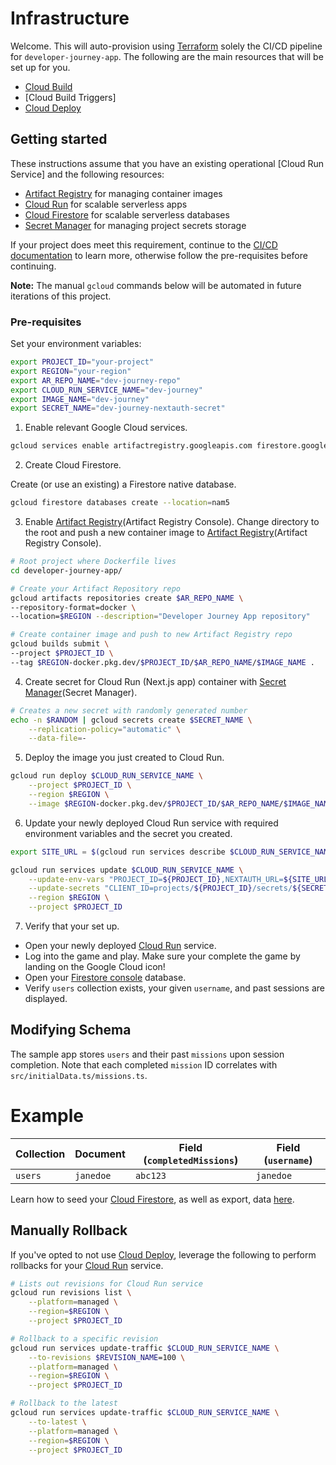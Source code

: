 # Infrastructure

Welcome. This will auto-provision using [Terraform] solely the CI/CD pipeline for `developer-journey-app`.
The following are the main resources that will be set up for you.

* [Cloud Build]
* [Cloud Build Triggers]
* [Cloud Deploy]

## Getting started

These instructions assume that you have an existing operational [Cloud Run Service] and the following resources:

* [Artifact Registry] for managing container images
* [Cloud Run] for scalable serverless apps
* [Cloud Firestore] for scalable serverless databases
* [Secret Manager] for managing project secrets storage

If your project does meet this requirement, continue to the [CI/CD documentation](./environments/dev/README.md) to learn more, 
otherwise follow the pre-requisites before continuing.

**Note:** The manual `gcloud` commands below will be automated in future iterations of this project.

### Pre-requisites

Set your environment variables:

```bash
export PROJECT_ID="your-project"
export REGION="your-region"
export AR_REPO_NAME="dev-journey-repo"
export CLOUD_RUN_SERVICE_NAME="dev-journey"
export IMAGE_NAME="dev-journey"
export SECRET_NAME="dev-journey-nextauth-secret"
```

1. Enable relevant Google Cloud services.

```bash
gcloud services enable artifactregistry.googleapis.com firestore.googleapis.com run.googleapis.com secretmanager.googleapis.com
```

2. Create Cloud Firestore.

Create (or use an existing) a Firestore native database. 

```bash
gcloud firestore databases create --location=nam5
```

3. Enable [Artifact Registry](Artifact Registry Console). 
Change directory to the root and push a new container image to [Artifact Registry](Artifact Registry Console).

```bash
# Root project where Dockerfile lives
cd developer-journey-app/

# Create your Artifact Repository repo
gcloud artifacts repositories create $AR_REPO_NAME \
--repository-format=docker \
--location=$REGION --description="Developer Journey App repository"

# Create container image and push to new Artifact Registry repo
gcloud builds submit \
--project $PROJECT_ID \
--tag $REGION-docker.pkg.dev/$PROJECT_ID/$AR_REPO_NAME/$IMAGE_NAME .
```

4. Create secret for Cloud Run (Next.js app) container with [Secret Manager](Secret Manager).

```bash
# Creates a new secret with randomly generated number
echo -n $RANDOM | gcloud secrets create $SECRET_NAME \
    --replication-policy="automatic" \
    --data-file=-
```

5. Deploy the image you just created to Cloud Run.

```bash
gcloud run deploy $CLOUD_RUN_SERVICE_NAME \
    --project $PROJECT_ID \
    --region $REGION \
    --image $REGION-docker.pkg.dev/$PROJECT_ID/$AR_REPO_NAME/$IMAGE_NAME 
```

6. Update your newly deployed Cloud Run service with required environment variables and the secret you created.

```bash
export SITE_URL = $(gcloud run services describe $CLOUD_RUN_SERVICE_NAME --project "${PROJECT_ID}" --region "${REGION}" --format "value(status.address.url)")

gcloud run services update $CLOUD_RUN_SERVICE_NAME \
    --update-env-vars "PROJECT_ID=${PROJECT_ID},NEXTAUTH_URL=${SITE_URL}" \
    --update-secrets "CLIENT_ID=projects/${PROJECT_ID}/secrets/${SECRET_NAME}:latest" \
    --region $REGION \
    --project $PROJECT_ID
```

7. Verify that your set up.

* Open your newly deployed [Cloud Run] service.
* Log into the game and play. Make sure your complete the game by landing on the Google Cloud icon!
* Open your [Firestore console] database.
* Verify `users` collection exists, your given `username`, and past sessions are displayed.

## Modifying Schema

The sample app stores `users` and their past `missions` upon session completion.
Note that each completed `mission` ID correlates with `src/initialData.ts/missions.ts`.

# Example

| Collection | Document | Field (`completedMissions`) | Field (`username`) | 
|------|-------------|------|---------|
| `users` | `janedoe` | `abc123` | `janedoe` |

Learn how to seed your [Cloud Firestore], as well as export, data [here](https://cloud.google.com/firestore/docs/manage-data/export-import).

## Manually Rollback

If you've opted to not use [Cloud Deploy], leverage the following to perform rollbacks for your [Cloud Run] service.

```bash
# Lists out revisions for Cloud Run service
gcloud run revisions list \
    --platform=managed \
    --region=$REGION \
    --project $PROJECT_ID

# Rollback to a specific revision
gcloud run services update-traffic $CLOUD_RUN_SERVICE_NAME \
    --to-revisions $REVISION_NAME=100 \
    --platform=managed \
    --region=$REGION \
    --project $PROJECT_ID

# Rollback to the latest
gcloud run services update-traffic $CLOUD_RUN_SERVICE_NAME \
    --to-latest \
    --platform=managed \
    --region=$REGION \
    --project $PROJECT_ID
```

<!-- doc links -->
[Artifact Registry]:
https://cloud.google.com/artifact-registry

[Artifact Registry Console]:
https://console.cloud.google.com/artifacts

[Cloud Firestore]:
https://cloud.google.com/firestore

[Firestore Console]:
https://console.cloud.google.com/firestore

[Cloud Build]:
https://cloud.google.com/build

[Cloud Deploy]:
https://cloud.google.com/deploy

[Cloud Run]:
https://cloud.google.com/run

[Secret Manager]:
https://console.cloud.google.com/security/secret-manager

[Terraform]:
(https://www.terraform.io)
